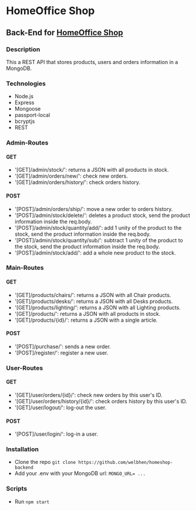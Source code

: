 # HomeOffice Shop
## Back-End for [HomeOffice Shop](https://github.com/welbhen/homeshop-frontend)

### Description
This a REST API that stores products, users and orders information in a MongoDB.
### Technologies
- Node.js
- Express
- Mongoose
- passport-local
- bcryptjs
- REST
### Admin-Routes
#### GET
- '[GET]/admin/stock/': returns a JSON with all products in stock.
- '[GET]/admin/orders/new/': check new orders.
- '[GET]/admin/orders/history/': check orders history.
#### POST
- '[POST]/admin/orders/ship/': move a new order to orders history.
- '[POST]/admin/stock/delete/': deletes a product stock, send the product information inside the req.body.
- '[POST]/admin/stock/quantity/add/': add 1 unity of the product to the stock, send the product information inside the req.body.
- '[POST]/admin/stock/quantity/sub/': subtract 1 unity of the product to the stock, send the product information inside the req.body.
- '[POST]/admin/stock/add/': add a whole new product to the stock.
### Main-Routes
#### GET
- '[GET]/products/chairs/': returns a JSON with all Chair products.
- '[GET]/products/desks/': returns a JSON with all Desks products.
- '[GET]/products/lighting/': returns a JSON with all Lighting products.
- '[GET]/products/': returns a JSON with all products in stock.
- '[GET]/products/{id}/': returns a JSON with a single article.
#### POST
- '[POST]/purchase/': sends a new order.
- '[POST]/register/': register a new user.
### User-Routes
#### GET
- '[GET]/user/orders/{id}/': check new orders by this user's ID.
- '[GET]/user/orders/history/{id}/': check orders history by this user's ID.
- '[GET]/user/logout/': log-out the user.
#### POST
- '[POST]/user/login/': log-in a user.

### Installation
- Clone the repo
  ```git clone https://github.com/welbhen/homeshop-backend```
- Add your .env with your MongoDB url:
  ```MONGO_URL= ... ```
### Scripts
- Run
  ```npm start```
